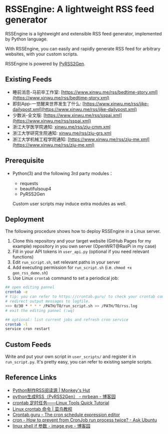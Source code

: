 # RSSEngine: A lightweight RSS feed generator

RSSEngine is a lightweight and extensible RSS feed generator, implemented by Python language. 

With RSSEngine, you can easily and rapidly generate RSS feed for arbitrary websites, with your custom scripts.

RSSEngine is powered by [PyRSS2Gen](http://www.dalkescientific.com/Python/PyRSS2Gen.html).

## Existing Feeds

- 睡前消息-马前卒工作室: [https://www.xinwu.me/rss/bedtime-story.xml](https://www.xinwu.me/rss/bedtime-story.xml)
- 即刻App-一觉醒来世界发生了什么: [https://www.xinwu.me/rss/jike-dailypost.xml](https://www.xinwu.me/rss/jike-dailypost.xml)
- 少数派-全文版: [https://www.xinwu.me/rss/sspai.xml](https://www.xinwu.me/rss/sspai.xml)
- 浙江大学医学院通知: [xinwu.me/rss/zju-cmm.xml](xinwu.me/rss/zju-cmm.xml)
- 浙江大学研究生院通知: [xinwu.me/rss/zju-grs.xml](xinwu.me/rss/zju-grs.xml)
- 浙江大学机械工程学院通知: [https://www.xinwu.me/rss/zju-me.xml](https://www.xinwu.me/rss/zju-me.xml)

## Prerequisite

- Python(3) and the following 3rd party modules：
  - requests
  - beautifulsoup4
  - PyRSS2Gen
  
  Custom user scripts may induce extra modules as well.

## Deployment

The following procedure shows how to deploy RSSEngine in a Linux server. 

1. Clone this repository and your target website (GitHub Pages for my example) repository in you own server (OpenWRT@RasPi in my case)
2. Fill in your API tokens in `user_api.py` (optional if you need relevant functions)
3. Edit `run_script.sh`, set relevant paths in your server
4. Add executing permission for `run_script.sh` (i.e. `chmod +x gen_rss_demo.sh`)
5. Use Linux `crontab` command to set a periodical job:

```bash
## open editing pannel
crontab -e
# tip: you can refer to https://crontab.guru/ to check your crontab commands
# redirect output messages to logfile.
>>> 0/30 * * * * /PATH/TO/run_script.sh >> /PATH/TO/rss.log
# exit the editing pannel (:wq)

## optional: list current jobs and refresh cron service
crontab -l
service cron restart
```

## Custom Feeds

Write and put your own script in `user_scripts/` and register it in `run_script.py`. It's pretty easy, you can refer to existing sample scripts.

## Reference Links

- [Python制作RSS阅读源 | Monkey's Hut](https://monkeyhut.top/2019/06/08/Python%E5%88%B6%E4%BD%9CRSS%E9%98%85%E8%AF%BB%E6%BA%90/)
- [python生成RSS（PyRSS2Gen） - mrbean - 博客园](https://www.cnblogs.com/MrLJC/p/3732373.html)
- [crontab 定时任务——Linux Tools Quick Tutorial](https://linuxtools-rst.readthedocs.io/zh_CN/latest/tool/crontab.html)
- [Linux crontab 命令 | 菜鸟教程](https://www.runoob.com/linux/linux-comm-crontab.html)
- [Crontab.guru - The cron schedule expression editor](https://crontab.guru/)
- [cron - How to prevent from CronJob run process twice? - Ask Ubuntu](https://askubuntu.com/questions/915690/how-to-prevent-from-cronjob-run-process-twice)
- [linux shell if 参数 - image eye - 博客园](https://www.cnblogs.com/image-eye/archive/2011/08/20/2147015.html)
